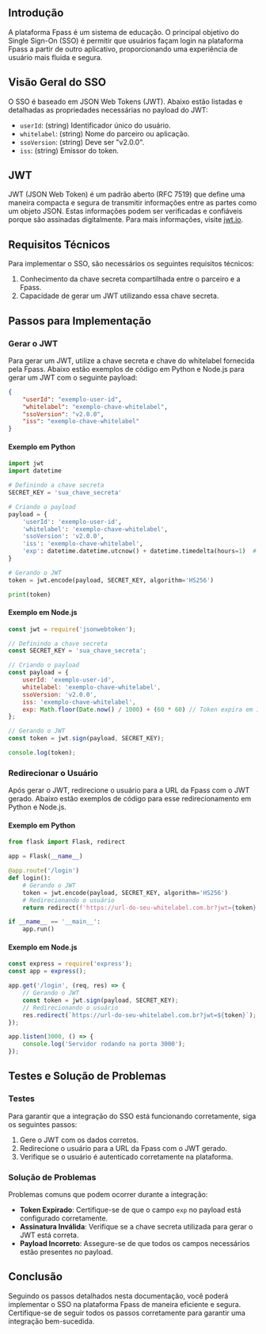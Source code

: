 ## Introdução

A plataforma Fpass é um sistema de educação. O principal objetivo do Single Sign-On (SSO) é permitir que usuários façam login na plataforma Fpass a partir de outro aplicativo, proporcionando uma experiência de usuário mais fluida e segura.

## Visão Geral do SSO

O SSO é baseado em JSON Web Tokens (JWT). Abaixo estão listadas e detalhadas as propriedades necessárias no payload do JWT:

- `userId`: (string) Identificador único do usuário.
- `whitelabel`: (string) Nome do parceiro ou aplicação.
- `ssoVersion`: (string) Deve ser "v2.0.0".
- `iss`: (string) Emissor do token.

## JWT

JWT (JSON Web Token) é um padrão aberto (RFC 7519) que define uma maneira compacta e segura de transmitir informações entre as partes como um objeto JSON. Estas informações podem ser verificadas e confiáveis porque são assinadas digitalmente. Para mais informações, visite [jwt.io](https://jwt.io).

## Requisitos Técnicos

Para implementar o SSO, são necessários os seguintes requisitos técnicos:

1. Conhecimento da chave secreta compartilhada entre o parceiro e a Fpass.
2. Capacidade de gerar um JWT utilizando essa chave secreta.

## Passos para Implementação

### Gerar o JWT

Para gerar um JWT, utilize a chave secreta e chave do whitelabel fornecida pela Fpass. Abaixo estão exemplos de código em Python e Node.js para gerar um JWT com o seguinte payload:

```json
{
    "userId": "exemplo-user-id",
    "whitelabel": "exemplo-chave-whitelabel",
    "ssoVersion": "v2.0.0",
    "iss": "exemplo-chave-whitelabel"
}
```

#### Exemplo em Python

```python
import jwt
import datetime

# Definindo a chave secreta
SECRET_KEY = 'sua_chave_secreta'

# Criando o payload
payload = {
    'userId': 'exemplo-user-id',
    'whitelabel': 'exemplo-chave-whitelabel',
    'ssoVersion': 'v2.0.0',
    'iss': 'exemplo-chave-whitelabel',
    'exp': datetime.datetime.utcnow() + datetime.timedelta(hours=1)  # Token expira em 1 hora
}

# Gerando o JWT
token = jwt.encode(payload, SECRET_KEY, algorithm='HS256')

print(token)
```

#### Exemplo em Node.js

```javascript
const jwt = require('jsonwebtoken');

// Definindo a chave secreta
const SECRET_KEY = 'sua_chave_secreta';

// Criando o payload
const payload = {
    userId: 'exemplo-user-id',
    whitelabel: 'exemplo-chave-whitelabel',
    ssoVersion: 'v2.0.0',
    iss: 'exemplo-chave-whitelabel',
    exp: Math.floor(Date.now() / 1000) + (60 * 60) // Token expira em 1 hora
};

// Gerando o JWT
const token = jwt.sign(payload, SECRET_KEY);

console.log(token);
```

### Redirecionar o Usuário

Após gerar o JWT, redirecione o usuário para a URL da Fpass com o JWT gerado. Abaixo estão exemplos de código para esse redirecionamento em Python e Node.js.

#### Exemplo em Python

```python
from flask import Flask, redirect

app = Flask(__name__)

@app.route('/login')
def login():
    # Gerando o JWT
    token = jwt.encode(payload, SECRET_KEY, algorithm='HS256')
    # Redirecionando o usuário
    return redirect(f'https://url-do-seu-whitelabel.com.br?jwt={token}')

if __name__ == '__main__':
    app.run()
```

#### Exemplo em Node.js

```javascript
const express = require('express');
const app = express();

app.get('/login', (req, res) => {
    // Gerando o JWT
    const token = jwt.sign(payload, SECRET_KEY);
    // Redirecionando o usuário
    res.redirect(`https://url-do-seu-whitelabel.com.br?jwt=${token}`);
});

app.listen(3000, () => {
    console.log('Servidor rodando na porta 3000');
});
```

## Testes e Solução de Problemas

### Testes

Para garantir que a integração do SSO está funcionando corretamente, siga os seguintes passos:

1. Gere o JWT com os dados corretos.
2. Redirecione o usuário para a URL da Fpass com o JWT gerado.
3. Verifique se o usuário é autenticado corretamente na plataforma.

### Solução de Problemas

Problemas comuns que podem ocorrer durante a integração:

- **Token Expirado**: Certifique-se de que o campo `exp` no payload está configurado corretamente.
- **Assinatura Inválida**: Verifique se a chave secreta utilizada para gerar o JWT está correta.
- **Payload Incorreto**: Assegure-se de que todos os campos necessários estão presentes no payload.

## Conclusão

Seguindo os passos detalhados nesta documentação, você poderá implementar o SSO na plataforma Fpass de maneira eficiente e segura. Certifique-se de seguir todos os passos corretamente para garantir uma integração bem-sucedida.
